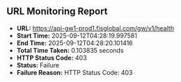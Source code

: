 ## URL Monitoring Report

- **URL:** https://api-gw1-prod1.fisglobal.com/gw/v1/health
- **Start Time:** 2025-09-12T04:28:19.997581
- **End Time:** 2025-09-12T04:28:20.101416
- **Total Time Taken:** 0.103835 seconds
- **HTTP Status Code:** 403
- **Status:** Failure
- **Failure Reason:** HTTP Status Code: 403

